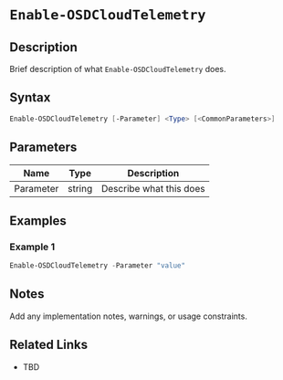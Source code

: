 # `Enable-OSDCloudTelemetry`

## Description
Brief description of what `Enable-OSDCloudTelemetry` does.

## Syntax
```powershell
Enable-OSDCloudTelemetry [-Parameter] <Type> [<CommonParameters>]
```

## Parameters
| Name      | Type   | Description                  |
|-----------|--------|------------------------------|
| Parameter | string | Describe what this does      |

## Examples
### Example 1
```powershell
Enable-OSDCloudTelemetry -Parameter "value"
```

## Notes
Add any implementation notes, warnings, or usage constraints.

## Related Links
- TBD